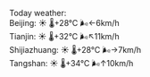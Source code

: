 Today weather:  
Beijing: ☀️   🌡️+28°C 🌬️←6km/h  
Tianjin: ☀️   🌡️+32°C 🌬️↖11km/h  
Shijiazhuang: ☀️   🌡️+28°C 🌬️→7km/h  
Tangshan: ☀️   🌡️+34°C 🌬️↑10km/h  
